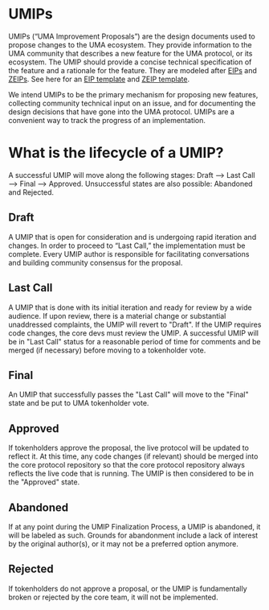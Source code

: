 # UMIPs
 
UMIPs (“UMA Improvement Proposals”) are the design documents used to propose changes to the UMA ecosystem. 
They provide information to the UMA community that describes a new feature for the UMA protocol, or its ecosystem. 
The UMIP should provide a concise technical specification of the feature and a rationale for the feature. 
They are modeled after [EIPs](https://eips.ethereum.org/) and [ZEIPs](https://blog.0xproject.com/0x-protocol-governance-voting-walkthrough-and-faq-3becfd57a370). 
See here for an [EIP template](https://github.com/ethereum/EIPs/blob/master/eip-template.md) and [ZEIP template](https://github.com/0xProject/ZEIPs/blob/master/ISSUE_TEMPLATE.md). 

We intend UMIPs to be the primary mechanism for proposing new features, collecting community technical input on an issue, and for documenting the design decisions that have gone into the UMA protocol.
UMIPs are a convenient way to track the progress of an implementation. 

# What is the lifecycle of a UMIP? 

A successful UMIP will move along the following stages: Draft ⟶ Last Call ⟶ Final ⟶ Approved.
Unsuccessful states are also possible: Abandoned and Rejected.

## Draft
A UMIP that is open for consideration and is undergoing rapid iteration and changes. 
In order to proceed to “Last Call,” the implementation must be complete. 
Every UMIP author is responsible for facilitating conversations and building community consensus for the proposal.

## Last Call
A UMIP that is done with its initial iteration and ready for review by a wide audience. 
If upon review, there is a material change or substantial unaddressed complaints, the UMIP will revert to "Draft". 
If the UMIP requires code changes, the core devs must review the UMIP. 
A successful UMIP will be in "Last Call" status for a reasonable period of time for comments and be merged (if necessary) before moving to a tokenholder vote. 

## Final
An UMIP that successfully passes the "Last Call" will move to the "Final" state and be put to UMA tokenholder vote. 

## Approved
If tokenholders approve the proposal, the live protocol will be updated to reflect it. 
At this time, any code changes (if relevant) should be merged into the core protocol repository so that the core protocol repository always reflects the live code that is running.
The UMIP is then considered to be in the "Approved" state. 

## Abandoned
If at any point during the UMIP Finalization Process, a UMIP is abandoned, it will be labeled as such. 
Grounds for abandonment include a lack of interest by the original author(s), or it may not be a preferred option anymore.

## Rejected
If tokenholders do not approve a proposal, or the UMIP is fundamentally broken or rejected by the core team, it will not be implemented. 
